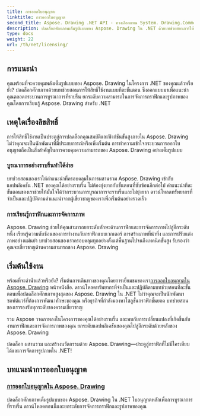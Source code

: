 ```yaml
---
title: การออกใบอนุญาต
linktitle: การออกใบอนุญาต
second_title: Aspose. Drawing .NET API - ทางเลือกแทน System. Drawing.Common
description: ปลดล็อกศักยภาพเต็มรูปแบบของ Aspose. Drawing ใน .NET ด้วยบทช่วยสอนการให้สิทธิ์การใช้งานที่ราบรื่น บูรณาการได้อย่างง่ายดาย ยกระดับกราฟิก และจัดการภาพได้อย่างง่ายดาย
type: docs
weight: 22
url: /th/net/licensing/
---
```


## การแนะนำ

คุณพร้อมที่จะควบคุมพลังเต็มรูปแบบของ Aspose. Drawing ในโครงการ .NET ของคุณแล้วหรือยัง? ปลดล็อกศักยภาพด้วยบทช่วยสอนการให้สิทธิ์ใช้งานแบบทีละขั้นตอน ซึ่งออกแบบมาเพื่อแนะนำคุณตลอดกระบวนการบูรณาการที่ราบรื่น ยกระดับความสามารถในการจัดการกราฟิกและรูปภาพของคุณโดยการเรียนรู้ Aspose. Drawing สำหรับ .NET

## เหตุใดเรื่องลิขสิทธิ์

การให้สิทธิ์ใช้งานเป็นประตูสู่การปลดล็อกคุณสมบัติและฟังก์ชันขั้นสูงภายใน Aspose. Drawing ไม่ว่าคุณจะเป็นนักพัฒนาที่มีประสบการณ์หรือเพิ่งเริ่มต้น การทำความเข้าใจกระบวนการออกใบอนุญาตถือเป็นสิ่งสำคัญในการควบคุมความสามารถของ Aspose. Drawing อย่างเต็มรูปแบบ

### บูรณาการอย่างราบรื่นทำได้ง่าย

บทช่วยสอนของเราให้คำแนะนำที่ครอบคลุมในการผสานรวม Aspose. Drawing เข้ากับแอปพลิเคชัน .NET ของคุณได้อย่างราบรื่น ไม่ต้องยุ่งยากกับขั้นตอนที่ซับซ้อนอีกต่อไป คำแนะนำทีละขั้นตอนของเราช่วยให้มั่นใจได้ว่ากระบวนการบูรณาการจะราบรื่นและไม่ยุ่งยาก ดาวน์โหลดทรัพยากรที่จำเป็นและปฏิบัติตามคำแนะนำจากผู้เชี่ยวชาญของเราเพื่อเริ่มต้นอย่างรวดเร็ว

### การเรียนรู้กราฟิกและการจัดการภาพ

Aspose. Drawing ช่วยให้คุณสามารถยกระดับทักษะด้านกราฟิกและการจัดการภาพไปสู่อีกระดับหนึ่ง เรียนรู้ความซับซ้อนของการทำงานกับกราฟิกแบบเวกเตอร์ การสร้างภาพที่น่าทึ่ง และการปรับแต่งภาพอย่างแม่นยำ บทช่วยสอนของเราครอบคลุมทุกอย่างตั้งแต่พื้นฐานไปจนถึงเทคนิคขั้นสูง รับรองว่าคุณจะเชี่ยวชาญด้านความสามารถของ Aspose. Drawing

## เริ่มต้นใช้งาน

 พร้อมที่จะดำน้ำแล้วหรือยัง? เริ่มต้นการเดินทางของคุณโดยการเยี่ยมชมของเรา[การออกใบอนุญาตใน Aspose. Drawing](./licensing/) หน้าหนังสือ. ดาวน์โหลดทรัพยากรที่จำเป็นและปฏิบัติตามบทช่วยสอนทีละขั้นตอนเพื่อปลดล็อกศักยภาพสูงสุดของ Aspose. Drawing ใน .NET ไม่ว่าคุณจะเป็นนักพัฒนาซอฟต์แวร์ที่ต้องการพัฒนาทักษะของคุณ หรือธุรกิจที่กำลังมองหาโซลูชั่นกราฟิกชั้นยอด บทช่วยสอนของเรารองรับทุกระดับของความเชี่ยวชาญ

รวม Aspose วาดภาพลงในโครงการของคุณได้อย่างราบรื่น และพบกับการเปลี่ยนแปลงที่เกิดขึ้นกับงานกราฟิกและการจัดการภาพของคุณ ยกระดับแอปพลิเคชันของคุณไปสู่อีกระดับด้วยพลังของ Aspose. Drawing

ปลดล็อก ผสานรวม และสร้างนวัตกรรมด้วย Aspose. Drawing—ประตูสู่กราฟิกที่ไม่มีใครเทียบได้และการจัดการรูปภาพใน .NET!
## บทแนะนำการออกใบอนุญาต
### [การออกใบอนุญาตใน Aspose. Drawing](./licensing/)
ปลดล็อกศักยภาพเต็มรูปแบบของ Aspose. Drawing ใน .NET ใบอนุญาตหลักเพื่อการบูรณาการที่ราบรื่น ดาวน์โหลดตอนนี้และยกระดับการจัดการกราฟิกและรูปภาพของคุณ